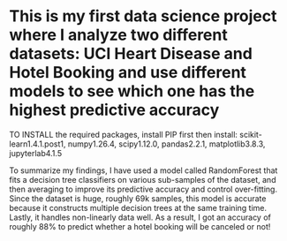 # This is my first data science project where I analyze two different datasets: UCI Heart Disease and Hotel Booking and use different models to see which one has the highest predictive accuracy

TO INSTALL the required packages, install PIP first then install: scikit-learn1.4.1.post1, numpy1.26.4, scipy1.12.0, pandas2.2.1, matplotlib3.8.3, jupyterlab4.1.5

To summarize my findings, I have used a model called RandomForest that fits a decision tree classifiers on various sub-samples of the dataset, and then averaging to improve its predictive accuracy and control over-fitting. Since the dataset is huge, roughly 69k samples, this model is accurate because it constructs multiple decision trees at the same training time. Lastly, it handles non-linearly data well. As a result, I got an accuracy of roughly 88% to predict whether a hotel booking will be canceled or not!
